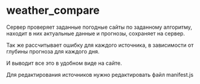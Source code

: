 # weather_compare

Сервер проверяет заданные погодные сайты по заданному алгоритму,
находит в них актуальные данные и прогнозы, сохраняет на сервер.

Так же рассчитывает ошибку для каждого источника, в зависимости от 
глубины прогноза для каждого дня.

И выводит все это в удобном виде на сайте.

Для редактирования источников нужно редактировать файл manifest.js